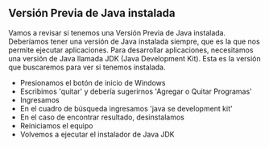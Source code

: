 <h2>Versión Previa de Java instalada</h2>
<p>
    Vamos a revisar si tenemos una Versión Previa de Java instalada. 
    Deberíamos tener una versión de Java instalada siempre, que es la que nos permite ejecutar aplicaciones.
    Para desarrollar aplicaciones, necesitamos una versión de Java llamada JDK (Java Development Kit).
    Esta es la versión que buscaremos para ver si tenemos instalada.
</p>
    <ul>
        <li>Presionamos el botón de inicio de Windows</li>
        <li>Escribimos 'quitar' y debería sugerirnos 'Agregar o Quitar Programas'</li>
        <li>Ingresamos</li>
        <li>En el cuadro de búsqueda ingresamos 'java se development kit'</li>
        <li>En el caso de encontrar resultado, desinstalamos</li>
        <li>Reiniciamos el equipo</li>
        <li>Volvemos a ejecutar el instalador de Java JDK</li>
    </ul>
